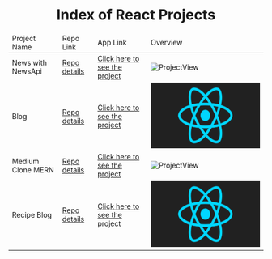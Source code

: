 <p align="center"> 
  
<h1 align="center">Index of React Projects</h1>

</p>

<table>
    <thead>
        <tr>
            <td>Project Name</td>
            <td>Repo Link</td>
            <td>App Link</td>
            <td>Overview</td>
        </tr>
    </thead>
    <tbody> 
        <tr>
            <td>News with NewsApi</td>
            <td><a href="https://github.com/nurkocar/React-News-Website" target="_blank">Repo details</a></td>
            <td><a href="https://github.com/nurkocar/React-News-Website/blob/main/README.md">Click here to see the project</a></td>
            <td><img style="width:500px;" src="./gifs/NewsReact.gif" alt="ProjectView" height=130></td> 
        </tr>
        <tr>
            <td>Blog</td>
            <td><a href="https://github.com/nurkocar/react-share" target="_blank">Repo details</a></td>
            <td><a href="https://github.com/nurkocar/react-share" target="_blank">Click here to see the project</a></td>
            <td><img style="width:500px;" src="./gifs/react.gif" alt="ProjectView" height=130></td> 
        </tr>
        <tr>
            <td>Medium Clone MERN</td>
            <td><a href="https://github.com/nurkocar/medium-mern-project" target="_blank">Repo details</a></td>
            <td><a href="https://github.com/nurkocar/Reusable-Component/blob/main/README.md" target="_blank">Click here to see the project</a></td>
            <td><img style="width:500px;" src="./gifs/MediumClone.gif" alt="ProjectView" height=130></td> 
        </tr>
        <tr>
            <td>Recipe Blog</td>
            <td><a href="https://github.com/nurkocar/BlogProject-Frontend-React" target="_blank">Repo details</a></td>
            <td><a href="https://github.com/nurkocar/BlogProject-Frontend-React" target="_blank">Click here to see the project</a></td>
            <td><img style="width:500px;" src="./gifs/react.gif" alt="ProjectView" height=130></td> 
        </tr>
        
</tbody>
</table>
